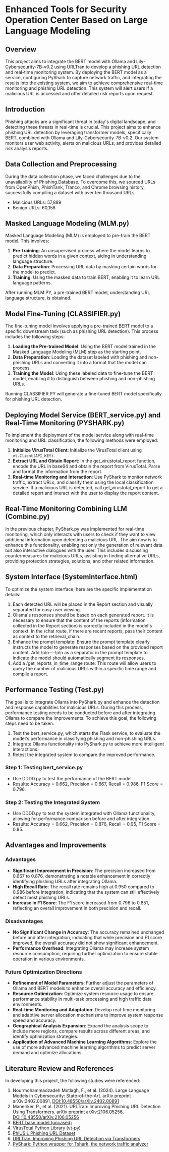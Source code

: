 # Enhanced Tools for Security Operation Center Based on Large Language Modeling

## Overview

This project aims to integrate the BERT model with Ollama and Lily-Cybersecurity-7B-v0.2 using URLTran to develop a phishing URL detection and real-time monitoring system. By deploying the BERT model as a service, configuring PyShark to capture network traffic, and integrating the results into the existing system, we aim to achieve comprehensive real-time monitoring and phishing URL detection. This system will alert users if a malicious URL is accessed and offer detailed risk reports upon request.

## Introduction

Phishing attacks are a significant threat in today's digital landscape, and detecting these threats in real-time is crucial. This project aims to enhance phishing URL detection by leveraging transformer models, specifically BERT, combined with Ollama and Lily-Cybersecurity-7B-v0.2. Our system monitors user web activity, alerts on malicious URLs, and provides detailed risk analysis reports.

## Data Collection and Preprocessing

During the data collection phase, we faced challenges due to the unavailability of Phishing.Database. To overcome this, we sourced URLs from OpenPhish, PhishTank, Tranco, and Chrome browsing history, successfully compiling a dataset with over ten thousand URLs.

- Malicious URLs: 57,889
- Benign URLs: 60,158

## Masked Language Modeling (MLM.py)

Masked Language Modeling (MLM) is employed to pre-train the BERT model. This involves:

1. **Pre-training**: An unsupervised process where the model learns to predict hidden words in a given context, aiding in understanding language structure.
2. **Data Preparation**: Processing URL data by masking certain words for the model to predict.
3. **Training**: Using the masked data to train BERT, enabling it to learn URL language patterns.

After running MLM.PY, a pre-trained BERT model, understanding URL language structure, is obtained.

## Model Fine-Tuning (CLASSIFIER.py)

The fine-tuning model involves applying a pre-trained BERT model to a specific downstream task (such as phishing URL detection). This process includes the following steps:

1. **Loading the Pre-trained Model**: Using the BERT model trained in the Masked Language Modeling (MLM) step as the starting point.
2. **Data Preparation**: Loading the dataset labeled with phishing and non-phishing URLs and converting it into a format that the model can process.
3. **Training the Model**: Using these labeled data to fine-tune the BERT model, enabling it to distinguish between phishing and non-phishing URLs.

Running CLASSIFIER.PY will generate a fine-tuned BERT model specifically for phishing URL detection.

## Deploying Model Service (BERT_service.py) and Real-Time Monitoring (PYSHARK.py)

To implement the deployment of the model service along with real-time monitoring and URL classification, the following methods were employed:

1. **Initialize VirusTotal Client**: Initialize the VirusTotal client using `vt.Client(API_KEY)`.
2. **Extract URL and Obtain Report**: In the get_virustotal_report function, encode the URL in base64 and obtain the report from VirusTotal. Parse and format the information from the report.
3. **Real-time Monitoring and Interaction**: Use PyShark to monitor network traffic, extract URLs, and classify them using the local classification service. If a malicious URL is detected, call get_virustotal_report to get a detailed report and interact with the user to display the report content.

## Real-Time Monitoring Combining LLM (Combine.py)

In the previous chapter, PyShark.py was implemented for real-time monitoring, which only interacts with users to check if they want to view additional information upon detecting a malicious URL. The aim now is to enhance this functionality, enabling not only the generation of relevant data but also interactive dialogues with the user. This includes discussing countermeasures for malicious URLs, assisting in finding alternative URLs, providing protection strategies, solutions, and other related information.

## System Interface (SystemInterface.html)

To optimize the system interface, here are the specific implementation details:

1. Each detected URL will be placed in the Report section and visually separated for easy user viewing.
2. Ollama's responses should be based on each generated report. It is necessary to ensure that the content of the reports (information collected in the Report section) is correctly included in the model's context. In the /chat route, if there are recent reports, pass their content as context to the retrieval_chain.
3. Enhance the prompt template: Ensure the prompt template clearly instructs the model to generate responses based on the provided report content. Add \\n\\n---\\n\\n as a separator in the prompt template to indicate the model should automatically segment its responses.
4. Add a /get_reports_in_time_range route: This route will allow users to query the number of malicious URLs within a specific time range and compile a report.

## Performance Testing (Test.py)

The goal is to integrate Ollama into PyShark.py and enhance the detection and response capabilities for malicious URLs. During this process, performance testing needs to be conducted before and after integrating Ollama to compare the improvements. To achieve this goal, the following steps need to be taken:

1. Test the bert_service.py, which starts the Flask service, to evaluate the model's performance in classifying phishing and non-phishing URLs.
2. Integrate Ollama functionality into PyShark.py to achieve more intelligent interactions.
3. Retest the integrated system to compare the improved performance.

### Step 1: Testing bert_service.py

- Use DDDD.py to test the performance of the BERT model.
- Results: Accuracy = 0.662, Precision = 0.667, Recall = 0.986, F1 Score = 0.796.

### Step 2: Testing the Integrated System

- Use DDDD.py to test the system integrated with Ollama functionality, allowing for performance comparison before and after integration.
- Results: Accuracy = 0.662, Precision = 0.876, Recall = 0.95, F1 Score = 0.85.

## Advantages and Improvements

### Advantages

- **Significant Improvement in Precision**: The precision increased from 0.667 to 0.876, demonstrating a notable enhancement in correctly identifying phishing URLs after integrating Ollama.
- **High Recall Rate**: The recall rate remains high at 0.950 compared to 0.986 before integration, indicating that the system can still effectively detect most phishing URLs.
- **Increase in F1 Score**: The F1 score increased from 0.796 to 0.851, reflecting an overall improvement in both precision and recall.

### Disadvantages

- **No Significant Change in Accuracy**: The accuracy remained unchanged before and after integration, indicating that while precision and F1 score improved, the overall accuracy did not show significant enhancement.
- **Performance Overhead**: Integrating Ollama may increase system resource consumption, requiring further optimization to ensure stable operation in various environments.

### Future Optimization Directions

- **Refinement of Model Parameters**: Further adjust the parameters of Ollama and BERT models to enhance overall accuracy and efficiency.
- **Resource Optimization**: Optimize system resource usage to ensure performance stability in multi-task processing and high traffic data environments.
- **Real-time Monitoring and Adaptation**: Develop real-time monitoring and adaptive server allocation mechanisms to improve system response speed and accuracy.
- **Geographical Analysis Expansion**: Expand the analysis scope to include more regions, compare results across different areas, and identify optimization strategies.
- **Application of Advanced Machine Learning Algorithms**: Explore the use of more advanced machine learning algorithms to predict server demand and optimize allocations.

## Literature Review and References

In developing this project, the following studies were referenced:

1. Nourmohammadzadeh Motlagh, F., et al. (2024). Large Language Models in Cybersecurity: State-of-the-Art. arXiv preprint arXiv:2402.00891, [DOI:10.48550/arXiv.2402.00891](https://doi.org/10.48550/arXiv.2402.00891)
2. Maneriker, P., et al. (2021). URLTran: Improving Phishing URL Detection Using Transformers. arXiv preprint arXiv:2106.05256, [DOI:10.48550/arXiv.2106.05256](https://doi.org/10.48550/arXiv.2106.05256)
3. [BERT base model (uncased)](https://huggingface.co/google-bert/bert-base-uncased)
4. [VirusTotal Python Library (vt-py)](https://github.com/VirusTotal/vt-py?tab=readme-ov-file)
5. [PhiUSIL Phishing URL Dataset](https://archive.ics.uci.edu/dataset/967/phiusil-phishing-url-dataset)
6. [URLTran: Improving Phishing URL Detection via Transformers](https://github.com/bfilar/URLTran)
7. [PyShark: Python wrapper for Tshark, the network traffic analyzer](https://github.com/KimiNewt/pyshark)
